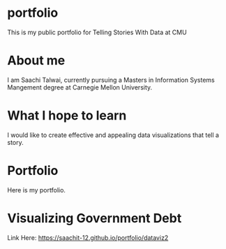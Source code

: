 # portfolio
This is my public portfolio for Telling Stories With Data at CMU

# About me
I am Saachi Talwai, currently pursuing a Masters in Information Systems Mangement degree at Carnegie Mellon University. 

# What I hope to learn
I would like to create effective and appealing data visualizations that tell a story.

# Portfolio
Here is my portfolio.

# Visualizing Government Debt

Link Here: https://saachit-12.github.io/portfolio/dataviz2

